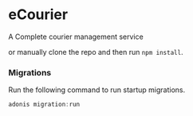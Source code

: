 # eCourier

A Complete courier management service

or manually clone the repo and then run `npm install`.

### Migrations

Run the following command to run startup migrations.

```js
adonis migration:run
```
